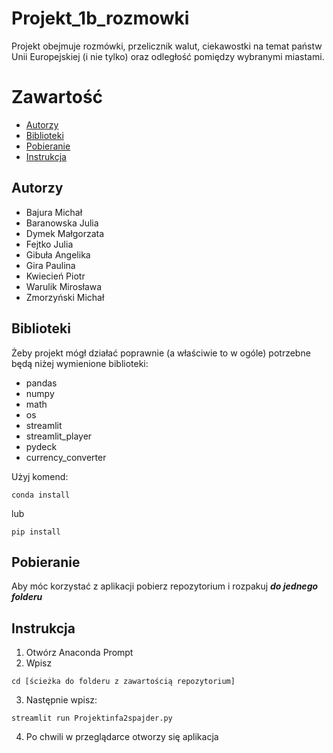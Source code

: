 # Projekt_1b_rozmowki
Projekt obejmuje rozmówki, przelicznik walut, ciekawostki na temat państw Unii Europejskiej (i nie tylko) oraz odległość pomiędzy wybranymi miastami.

# Zawartość

* [Autorzy](#autorzy)
* [Biblioteki](#biblioteki)
* [Pobieranie](#pobieranie)
* [Instrukcja](#instrukcja)

## Autorzy

* Bajura Michał
* Baranowska Julia
* Dymek Małgorzata
* Fejtko Julia
* Gibuła Angelika
* Gira Paulina
* Kwiecień Piotr
* Warulik Mirosława
* Zmorzyński Michał

## Biblioteki

Żeby projekt mógł działać poprawnie (a właściwie to w ogóle) potrzebne będą niżej wymienione biblioteki:

* pandas
* numpy
* math
* os
* streamlit
* streamlit_player
* pydeck
* currency_converter

Użyj komend:
```
conda install
```
lub
```
pip install
```
## Pobieranie
Aby móc korzystać z aplikacji pobierz repozytorium i rozpakuj ***do jednego folderu***

## Instrukcja
1) Otwórz Anaconda Prompt
2) Wpisz
```
cd [ścieżka do folderu z zawartością repozytorium]
```
3) Następnie wpisz:
```
streamlit run Projektinfa2spajder.py
```
4) Po chwili w przeglądarce otworzy się aplikacja



